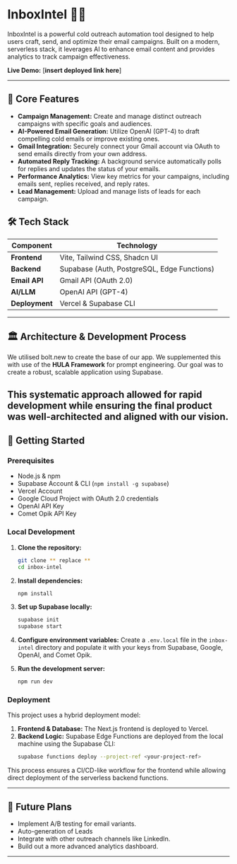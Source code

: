 # InboxIntel 📧✨

InboxIntel is a powerful cold outreach automation tool designed to help users craft, send, and optimize their email campaigns. Built on a modern, serverless stack, it leverages AI to enhance email content and provides analytics to track campaign effectiveness.

**Live Demo:** [**insert deployed link here**]

---

## 🌟 Core Features

-   **Campaign Management:** Create and manage distinct outreach campaigns with specific goals and audiences.
-   **AI-Powered Email Generation:** Utilize OpenAI (GPT-4) to draft compelling cold emails or improve existing ones.
-   **Gmail Integration:** Securely connect your Gmail account via OAuth to send emails directly from your own address.
-   **Automated Reply Tracking:** A background service automatically polls for replies and updates the status of your emails.
-   **Performance Analytics:** View key metrics for your campaigns, including emails sent, replies received, and reply rates.
-   **Lead Management:** Upload and manage lists of leads for each campaign.

## 🛠️ Tech Stack

| Component      | Technology                                    |
| -------------- | --------------------------------------------- |
| **Frontend**   | Vite, Tailwind CSS, Shadcn UI |
| **Backend**    | Supabase (Auth, PostgreSQL, Edge Functions)   |
| **Email API**  | Gmail API (OAuth 2.0)                         |
| **AI/LLM**     | OpenAI API (GPT-4)                            |
| **Deployment** | Vercel & Supabase CLI    |

---

## 🏛️ Architecture & Development Process

We utilised bolt.new to create the base of our app. We supplemented this with use of the **HULA Framework** for prompt engineering. Our goal was to create a robust, scalable application using Supabase.

This systematic approach allowed for rapid development while ensuring the final product was well-architected and aligned with our vision.
---

## 🚀 Getting Started

### Prerequisites

-   Node.js & npm
-   Supabase Account & CLI (`npm install -g supabase`)
-   Vercel Account
-   Google Cloud Project with OAuth 2.0 credentials
-   OpenAI API Key
-   Comet Opik API Key

### Local Development

1.  **Clone the repository:**
    ```bash
    git clone ** replace **
    cd inbox-intel
    ```

2.  **Install dependencies:**
    ```bash
    npm install
    ```

3.  **Set up Supabase locally:**
    ```bash
    supabase init
    supabase start
    ```

4.  **Configure environment variables:**
    Create a `.env.local` file in the `inbox-intel` directory and populate it with your keys from Supabase, Google, OpenAI, and Comet Opik.

5.  **Run the development server:**
    ```bash
    npm run dev
    ```

### Deployment

This project uses a hybrid deployment model:

1.  **Frontend & Database:** The Next.js frontend is deployed to Vercel.
2.  **Backend Logic:** Supabase Edge Functions are deployed from the local machine using the Supabase CLI:
    ```bash
    supabase functions deploy --project-ref <your-project-ref>
    ```

This process ensures a CI/CD-like workflow for the frontend while allowing direct deployment of the serverless backend functions.

---

## 🔮 Future Plans

-   Implement A/B testing for email variants.
-   Auto-generation of Leads
-   Integrate with other outreach channels like LinkedIn.
-   Build out a more advanced analytics dashboard.

---
